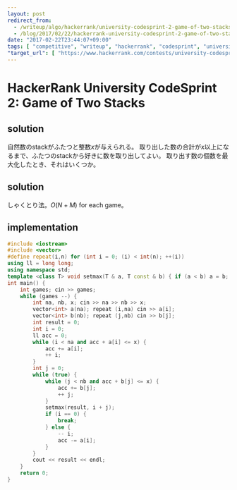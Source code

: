 ```yaml
---
layout: post
redirect_from:
  - /writeup/algo/hackerrank/university-codesprint-2-game-of-two-stacks/
  - /blog/2017/02/22/hackerrank-university-codesprint-2-game-of-two-stacks/
date: "2017-02-22T23:44:07+09:00"
tags: [ "competitive", "writeup", "hackerrank", "codesprint", "university-codesprint" ]
"target_url": [ "https://www.hackerrank.com/contests/university-codesprint-2/challenges/game-of-two-stacks" ]
---
```


# HackerRank University CodeSprint 2: Game of Two Stacks

## solution

自然数のstackがふたつと整数$x$が与えられる。
取り出した数の合計が$x$以上になるまで、ふたつのstackから好きに数を取り出してよい。
取り出す数の個数を最大化したとき、それはいくつか。

## solution

しゃくとり法。$O(N + M)$ for each game。

## implementation

``` c++
#include <iostream>
#include <vector>
#define repeat(i,n) for (int i = 0; (i) < int(n); ++(i))
using ll = long long;
using namespace std;
template <class T> void setmax(T & a, T const & b) { if (a < b) a = b; }
int main() {
    int games; cin >> games;
    while (games --) {
        int na, nb, x; cin >> na >> nb >> x;
        vector<int> a(na); repeat (i,na) cin >> a[i];
        vector<int> b(nb); repeat (j,nb) cin >> b[j];
        int result = 0;
        int i = 0;
        ll acc = 0;
        while (i < na and acc + a[i] <= x) {
            acc += a[i];
            ++ i;
        }
        int j = 0;
        while (true) {
            while (j < nb and acc + b[j] <= x) {
                acc += b[j];
                ++ j;
            }
            setmax(result, i + j);
            if (i == 0) {
                break;
            } else {
                -- i;
                acc -= a[i];
            }
        }
        cout << result << endl;
    }
    return 0;
}
```
